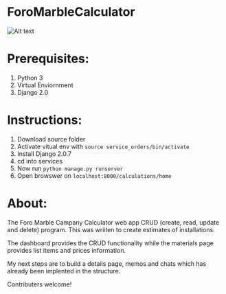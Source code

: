 # ForoMarbleCalculator
![Alt text](/foro_img1.jpg?raw=true "Optional Title")
# Prerequisites:
1. Python 3
2. Virtual Enviornment
3. Django 2.0


# Instructions:
1. Download source folder
2. Activate vitual env with `source service_orders/bin/activate`
3. Install Django 2.0.7
4. cd into services
5. Now run `python manage.py runserver`
6. Open browswer on `localhost:8000/calculations/home`

# About:

   The Foro Marble Campany Calculator web app CRUD (create, read, update and delete) program. 
This was wriiten to create estimates of installations. 

   The dashboard provides the CRUD functionality while the materials page provides list items and prices
information.

   My next steps are to build a  details page, memos and chats which has already been implented in the structure.

Contributers welcome!

    


